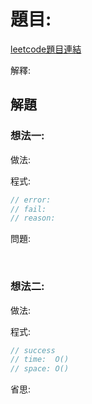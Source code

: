 # 題目: 

[leetcode題目連結]()

解釋: 

## 解題

### 想法一:

做法:

程式:

```c++
// error: 
// fail:
// reason: 


```

問題:

<br/>

### 想法二:

做法:

程式:

```c++
// success
// time:  O()
// space: O()


```

省思: 